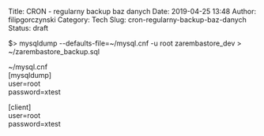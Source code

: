 Title: CRON - regularny backup baz danych
Date: 2019-04-25 13:48
Author: filipgorczynski
Category: Tech
Slug: cron-regularny-backup-baz-danych
Status: draft

\$\> mysqldump --defaults-file=\~/mysql.cnf -u root zarembastore\_dev \> \~/zarembastore\_backup.sql

\~/mysql.cnf  
\[mysqldump\]  
user=root  
password=xtest

\[client\]  
user=root  
password=xtest
